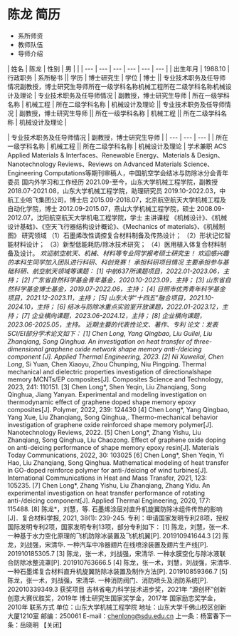 # 陈龙 简历
- 系所师资
- 教师队伍
- 导师介绍

| 姓名 | 陈龙 | 性别 | 男 |  |
| --- | --- | --- | --- | --- | --- |
| 出生年月 | 1988.10 | 行政职务 | 系所秘书 || 学历 | 博士研究生 | 学位 | 博士 || 专业技术职务及任导师情况副教授，博士研究生导师所在一级学科名称机械工程所在二级学科名称机械设计及理论 | 专业技术职务及任导师情况 | 副教授，博士研究生导师 | 所在一级学科名称 | 机械工程 | 所在二级学科名称 | 机械设计及理论 || 专业技术职务及任导师情况 | 副教授，博士研究生导师 || 所在一级学科名称 | 机械工程 || 所在二级学科名称 | 机械设计及理论 |

| 专业技术职务及任导师情况 | 副教授，博士研究生导师 |
| --- | --- | --- |
| 所在一级学科名称 | 机械工程 || 所在二级学科名称 | 机械设计及理论 |
学术兼职
ACS Applied Materials & Interfaces、Renewable Energy、Materials & Design、Nanotechnology Reviews、Reviews on Advanced Materials Science、Engineering Computations等期刊审稿人，中国航空学会结冰与防除冰分会青年委员
国内外学习和工作经历
2021.09-至今，山东大学机械工程学院，副教授
2018.07-2021.08，山东大学机械工程学院，助理研究员
2019.10-2022.03，中航工业哈飞集团公司，博士后
2015.09-2018.07，北京航空航天大学机械工程及自动化学院，博士
2012.09-2015.07，燕山大学机械工程学院，硕士
2008.09-2012.07，沈阳航空航天大学机电工程学院，学士
主讲课程
《机械设计》、《机械设计基础》、《空天飞行器结构设计概论》、《Mechanics of materials》、《机械制图》
研究领域
（1）石墨烯改性调控复合材料制备及传热设计；
（2）形状记忆智能材料设计；
（3）新型低能耗防/除冰技术研究；
（4）医用植入体复合材料制备及设计。
*欢迎航空航天、机械、材料等专业同学报考硕士研究生！
*欢迎感兴趣的本科生同学加入团队进行科研、科创竞赛！
承担科研项目情况
主要承担参与基础科研、航空航天领域等课题：
[1] 中航637所课题项目，2022.01-2023.06，主持；
[2] 广东省自然科学基金青年基金，2020.10-2023.09，主持；
[3] 山东省自然科学基金博士基金，2019.07-2022.06，主持；
[4] 日照市优秀青年科学基金项目，2021.12-2023.11，主持；
[5] 山东大学“十四五”融合项目，2021.10-2024.10，主持；
[6] 结冰与防除冰重点实验室开放课题，2022.01-2023.12，主持；
[7] 企业横向课题，2023.06-2024.12，主持；
[8] 企业横向课题，2023.06-2025.05，主持。
近期主要的代表性论文、著作、专利
论文：发表SCI/EI部分学术论文如下：
[1] Chen Long*, Yang Qingbao, Liu Guilei, Liu Zhanqiang, Song Qinghua. An investigation on heat transfer of three-dimensional graphene oxide network shape memory anti-/deicing component [J]. Applied Thermal Engineering, 2023.
[2] Ni Xuweilai, Chen Long*, Si Yuan, Chen Xiaoyu, Zhou Chunping, Niu Pingping. Thermal mechanical and dielectric properties investigation of directionalshape memory MCNTs/EP composites[J]. Composites Science and Technology, 2023, 241: 110151.
[3] Chen Long*, Shen Yeqin, Liu Zhanqiang, Song Qinghua, Jiang Yanyan. Experimental and modeling investigation on thermodynamic effect of graphene doped shape memory epoxy composites[J]. Polymer, 2022, 239: 124430
[4] Chen Long*, Yang Qingbao, Yang Xue, Liu Zhanqiang, Song Qinghua,. Thermo-mechanical behavior investigation of graphene oxide reinforced shape memory polymer[J]. Nanotechnology Reviews, 2022.
[5] Chen Long*, Zhang Yishu, Liu Zhanqiang, Song Qinghua, Liu Chaozong. Effect of graphene oxide doping on anti-deicing performance of shape memory epoxy resin[J]. Materials Today Communications, 2022, 30: 103025
[6] Chen Long*, Shen Yeqin, Yi Hao, Liu Zhanqiang, Song Qinghua. Mathematical modeling of heat transfer in GO-doped reinforce polymer for anti-/deicing of wind turbines[J]. International Communications in Heat and Mass Transfer, 2021, 123: 105235.
[7] Chen Long*, Zhang Yishu, Liu Zhanqiang, Zhang Yidu. An experimental investigation on heat transfer performance of rotating anti-/deicing component[J]. Applied Thermal Engineering, 2020, 177: 115488.
[8] 陈龙*，刘慧，等. 石墨烯涂层对直升机旋翼防除冰组件传热的影响[J]．复合材料学报, 2021, 38(1): 239-245.
专利：申请国家发明专利28项，授权国际发明专利2项，国家发明专利13项，部分专利如下：
[1] 陈龙，刘慧，张一术. 一种基于水力空化原理的飞机防除冰装置及飞机机翼[P]. 201910941644.3
[2] 陈龙，刘战强，宋清华. 一种汽车中冷器翅片在线喷涂装置及翅片生产线[P]. 201910185305.7
[3] 陈龙，张一术，刘战强，宋清华. 一种水膜空化与除冰液联合防除冰整流罩[P]. 201910763666.5
[4] 陈龙，张一术，刘慧，刘战强，宋清华. 一种石墨烯复合材料直升机旋翼防除冰装置及制作方法[P]. 201910859366.7
[5] 陈龙，张一术，刘战强，宋清华. 一种消防阀门、消防喷头及消防系统[P]. 202010339349.3
获奖项目
吉林省电力科学技术进步奖，2021年
“源创杯”创新创意大赛优胜奖，2019年
博士研究生国家奖学金，2017年
国家励志奖学金，2010年
联系方式
单位：山东大学机械工程学院
地址：山东大学千佛山校区创新大厦1210室
邮编：250061
E-mail：chenlong@sdu.edu.cn
上一条：杨富春下一条：岳晓明
【关闭】
